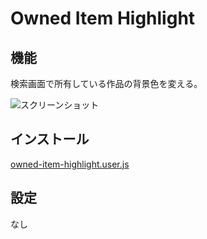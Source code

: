 # Owned Item Highlight

## 機能

検索画面で所有している作品の背景色を変える。

![スクリーンショット](https://i.imgur.com/PBgixOb.png)

## インストール

[owned-item-highlight.user.js](owned-item-highlight.user.js)

## 設定

なし
